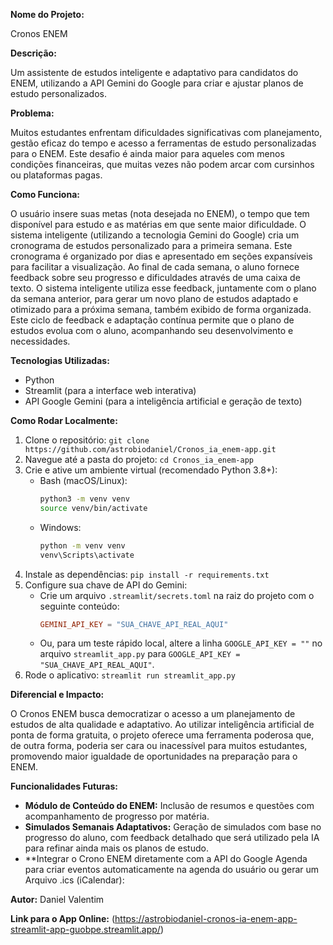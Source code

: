 **Nome do Projeto:** 

Cronos ENEM

**Descrição:** 

Um assistente de estudos inteligente e adaptativo para candidatos do ENEM, utilizando a API Gemini do Google para criar e ajustar planos de estudo personalizados.

**Problema:** 

Muitos estudantes enfrentam dificuldades significativas com planejamento, gestão eficaz do tempo e acesso a ferramentas de estudo personalizadas para o ENEM. Este desafio é ainda maior para aqueles com menos condições financeiras, que muitas vezes não podem arcar com cursinhos ou plataformas pagas.

**Como Funciona:**

O usuário insere suas metas (nota desejada no ENEM), o tempo que tem disponível para estudo e as matérias em que sente maior dificuldade.
O sistema inteligente (utilizando a tecnologia Gemini do Google) cria um cronograma de estudos personalizado para a primeira semana. Este cronograma é organizado por dias e apresentado em seções expansíveis para facilitar a visualização.
Ao final de cada semana, o aluno fornece feedback sobre seu progresso e dificuldades através de uma caixa de texto.
O sistema inteligente utiliza esse feedback, juntamente com o plano da semana anterior, para gerar um novo plano de estudos adaptado e otimizado para a próxima semana, também exibido de forma organizada.
Este ciclo de feedback e adaptação contínua permite que o plano de estudos evolua com o aluno, acompanhando seu desenvolvimento e necessidades.

**Tecnologias Utilizadas:**

  * Python
  * Streamlit (para a interface web interativa)
  * API Google Gemini (para a inteligência artificial e geração de texto)

**Como Rodar Localmente:**

1.  Clone o repositório: `git clone https://github.com/astrobiodaniel/Cronos_ia_enem-app.git`
2.  Navegue até a pasta do projeto: `cd Cronos_ia_enem-app`
3.  Crie e ative um ambiente virtual (recomendado Python 3.8+):
      * Bash (macOS/Linux):
        ```bash
        python3 -m venv venv
        source venv/bin/activate
        ```
      * Windows:
        ```bash
        python -m venv venv
        venv\Scripts\activate
        ```
4.  Instale as dependências: `pip install -r requirements.txt`
5.  Configure sua chave de API do Gemini:
      * Crie um arquivo `.streamlit/secrets.toml` na raiz do projeto com o seguinte conteúdo:
        ```toml
        GEMINI_API_KEY = "SUA_CHAVE_API_REAL_AQUI"
        ```
      * Ou, para um teste rápido local, altere a linha `GOOGLE_API_KEY = ""` no arquivo `streamlit_app.py` para `GOOGLE_API_KEY = "SUA_CHAVE_API_REAL_AQUI"`. 
6.  Rode o aplicativo: `streamlit run streamlit_app.py`

**Diferencial e Impacto:**

O Cronos ENEM busca democratizar o acesso a um planejamento de estudos de alta qualidade e adaptativo. Ao utilizar inteligência artificial de ponta de forma gratuita, o projeto oferece uma ferramenta poderosa que, de outra forma, poderia ser cara ou inacessível para muitos estudantes, promovendo maior igualdade de oportunidades na preparação para o ENEM.

**Funcionalidades Futuras:**

  * **Módulo de Conteúdo do ENEM:** Inclusão de resumos e questões com acompanhamento de progresso por matéria.
  * **Simulados Semanais Adaptativos:** Geração de simulados com base no progresso do aluno, com feedback detalhado que será utilizado pela IA para refinar ainda mais os planos de estudo.
  * **Integrar o Crono ENEM diretamente com a API do Google Agenda para criar eventos automaticamente na agenda do usuário ou gerar um Arquivo .ics (iCalendar):

**Autor:** 
Daniel Valentim

**Link para o App Online:** 
(https://astrobiodaniel-cronos-ia-enem-app-streamlit-app-guobpe.streamlit.app/)